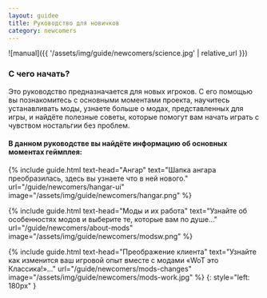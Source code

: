 ```yaml
---
layout: guidee
title: Руководство для новичков
category: newcomers
---
```


![manual]({{ '/assets/img/guide/newcomers/science.jpg' | relative_url }})

### С чего начать?

Это руководство предназначается для новых игроков. С его помощью вы познакомитесь с основными моментами проекта, научитесь устанавливать моды, узнаете больше о модах, представленных для игры, и найдёте полезные советы, которые помогут вам начать играть с чувством ностальгии без проблем.

#### В данном руководстве вы найдёте информацию об основных моментах геймплея:

{% include guide.html text-head="Ангар" text="Шапка ангара преобразилась, здесь вы узнаете что в ней нового." url="/guide/newcomers/hangar-ui" image="/assets/img/guide/newcomers/hangar.png" %}

{% include guide.html text-head="Моды и их работа" text="Узнайте об особенностях модов и выберите те, которые вам по душе..." url="/guide/newcomers/about-mods" image="/assets/img/guide/newcomers/modsw.png" %}

{% include guide.html text-head="Преображение клиента" text="Узнайте как изменится ваш игровой опыт вместе с модами «WoT это Классика!»..." url="/guide/newcomers/mods-changes" image="/assets/img/guide/newcomers/mods-work.jpg" %}
{: style="left: 180px" }
